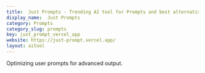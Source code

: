 ```yaml
---
title:  Just Prompts - Trending AI tool for Prompts and best alternatives
display_name:  Just Prompts
category: Prompts
category_slug: prompts
key: just_prompt_vercel_app
website: https://just-prompt.vercel.app/
layout: aitool
---
```


Optimizing user prompts for advanced output.
